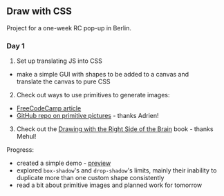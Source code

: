 ## Draw with CSS

Project for a one-week RC pop-up in Berlin.

### Day 1

1. Set up translating JS into CSS
  * make a simple GUI with shapes to be added to a canvas and   
  translate the canvas to pure CSS

2. Check out ways to use primitives to generate images:
  * [FreeCodeCamp article](https://medium.freecodecamp.org/using-svg-as-placeholders-more-image-loading-techniques-bed1b810ab2c)
  * [GitHub repo on primitive pictures](https://github.com/fogleman/primitive) - thanks Adrien!

3. Check out the [Drawing with the Right Side of the Brain](https://www.amazon.de/Drawing-Right-Side-Brain-Definitive/dp/1585429201) book - thanks Mehul!

Progress:
- created a simple demo - [preview](https://codepen.io/trueskawka/pen/javVOM)
- explored `box-shadow`'s and `drop-shadow`'s limits, mainly their inability to
duplicate more than one custom shape consistently
- read a bit about primitive images and planned work for tomorrow
